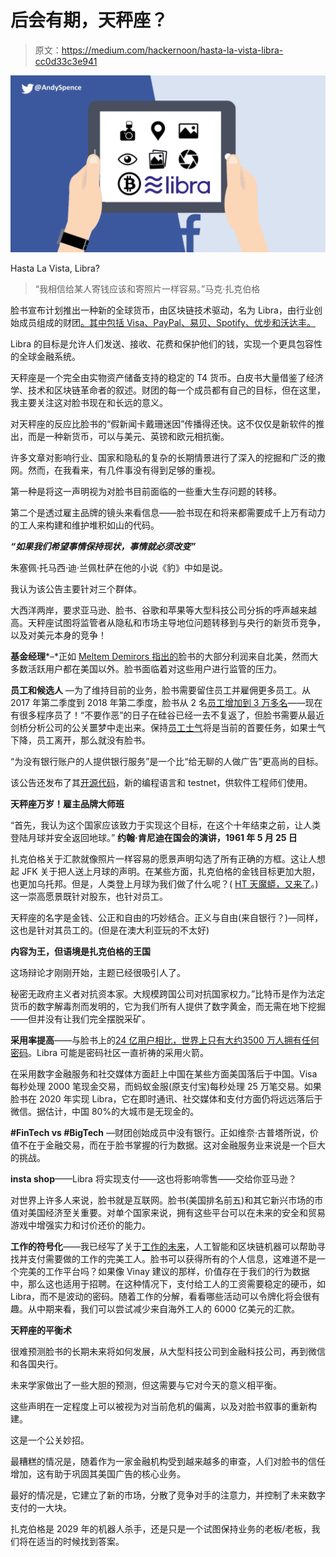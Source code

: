 # 后会有期，天秤座？

> 原文：<https://medium.com/hackernoon/hasta-la-vista-libra-cc0d33c3e941>

![](img/b31abbc3f8dec7c110adb7d87832dc30.png)

Hasta La Vista, Libra?

> “我相信给某人寄钱应该和寄照片一样容易。”马克·扎克伯格

脸书宣布计划推出一种新的全球货币，由区块链技术驱动，名为 Libra，由行业创始成员组成的财团[。其中包括 Visa、PayPal、易贝、Spotify、优步和沃达丰。](https://libra.org/en-US/association/#founding_members)

Libra 的目标是允许人们发送、接收、花费和保护他们的钱，实现一个更具包容性的全球金融系统。

天秤座是一个完全由实物资产储备支持的稳定的 T4 货币。白皮书大量借鉴了经济学、技术和区块链革命者的叙述。财团的每一个成员都有自己的目标，但在这里，我主要关注这对脸书现在和长远的意义。

对天秤座的反应比脸书的“假新闻卡戴珊迷因”传播得还快。这不仅仅是新软件的推出，而是一种新货币，可以与美元、英镑和欧元相抗衡。

许多文章对影响行业、国家和隐私的复杂的长期情景进行了深入的挖掘和广泛的撒网。然而，在我看来，有几件事没有得到足够的重视。

第一种是将这一声明视为对脸书目前面临的一些重大生存问题的转移。

第二个是透过雇主品牌的镜头来看信息——脸书现在和将来都需要成千上万有动力的工人来构建和维护堆积如山的代码。

***“如果我们希望事情保持现状，事情就必须改变”***

朱塞佩·托马西·迪·兰佩杜萨在他的小说《豹》中如是说。

我认为该公告主要针对三个群体。

大西洋两岸，要求亚马逊、脸书、谷歌和苹果等大型科技公司分拆的呼声越来越高。天秤座试图将监管者从隐私和市场主导地位问题转移到与央行的新货币竞争，以及对美元本身的竞争！

**基金经理***–*正如 [Meltem Demirors 指出的](/coinshares/calibra-ask-not-what-but-why-f3591fff2218)脸书的大部分利润来自北美，然而大多数活跃用户都在美国以外。脸书面临着对这些用户进行监管的压力。

**员工和候选人** —为了维持目前的业务，脸书需要留住员工并雇佣更多员工。从 2017 年第二季度到 2018 年第二季度，脸书从 2 名[员工增加到 3 万多名](https://www.geekwire.com/2018/facebook-hiring-record-pace-adds-10k-people-headcount-one-year/)——现在有很多程序员了！“不要作恶”的日子在硅谷已经一去不复返了，但脸书需要从最近剑桥分析公司的公关噩梦中走出来。保持[员工士气](/futuresin/facebook-has-an-employee-morale-crisis-60dc0bdf4ef0)将是当前的首要任务，如果士气下降，员工离开，那么就没有脸书。

“为没有银行账户的人提供银行服务”是一个比“给无聊的人做广告”更高尚的目标。

该公告还发布了其[开源代码](https://libra.org/en-US/open-source-developers/)，新的编程语言和 testnet，供软件工程师们使用。

**天秤座万岁！雇主品牌大师班**

“首先，我认为这个国家应该致力于实现这个目标，在这个十年结束之前，让人类登陆月球并安全返回地球。” **约翰·肯尼迪在国会的演讲，1961 年 5 月 25 日**

扎克伯格关于汇款就像照片一样容易的愿景声明勾选了所有正确的方框。这让人想起 JFK 关于把人送上月球的声明。在某些方面，扎克伯格的金钱目标更加大胆，也更加乌托邦。但是，人类登上月球为我们做了什么呢？( [HT 天魔蟒，又来了](/blockchain-and-the-distributed-workforce/what-has-the-internet-ever-done-for-hr-b65f1a3c713a)。)这一崇高愿景既针对股东，也针对员工。

天秤座的名字是金钱、公正和自由的巧妙结合。正义与自由(来自银行？)—同样，这也是针对其员工的。(但是在澳大利亚玩的不太好)

**内容为王，但语境是扎克伯格的王国**

这场辩论才刚刚开始，主题已经很吸引人了。

秘密无政府主义者对抗资本家。大规模跨国公司对抗国家权力。”比特币是作为法定货币的数字解毒剂而发明的，它为我们所有人提供了数字黄金，而无需在地下挖掘——但并没有让我们完全摆脱采矿。

**采用率提高**——与脸书上的[24 亿用户相比，世界上只有大约](https://zephoria.com/top-15-valuable-facebook-statistics/)[3500 万人拥有任何密码](https://www.statista.com/statistics/647374/worldwide-blockchain-wallet-users/)。Libra 可能是密码社区一直祈祷的采用火箭。

在采用数字金融服务和社交媒体方面赶上中国在某些方面美国落后于中国。Visa 每秒处理 2000 笔现金交易，而蚂蚁金服(原支付宝)每秒处理 25 万笔交易。如果脸书在 2020 年实现 Libra，它在即时通讯、社交媒体和支付方面仍将远远落后于微信。据估计，中国 80%的大城市是无现金的。

**#FinTech vs #BigTech** —财团创始成员中没有银行。正如维奈·古普塔所说，价值不在于金融交易，而在于脸书掌握的行为数据。这对金融服务业来说是一个巨大的挑战。

**insta shop**——Libra 将实现支付——这也将影响零售——交给你亚马逊？

对世界上许多人来说，脸书就是互联网。脸书(美国排名前五)和其它新兴市场的市值对美国经济至关重要。对单个国家来说，拥有这些平台可以在未来的安全和贸易游戏中增强实力和讨价还价的能力。

**工作的符号化**——我已经写了关于[工作的未来](https://www.glassbeadconsulting.com/tools-resources-research/blockchain-and-the-chro-report/)，人工智能和区块链机器可以帮助寻找并支付需要做的工作的完美工人。脸书可以获得所有的个人信息，这难道不是一个完美的工作平台吗？如果像 Vinay 建议的那样，价值存在于我们的行为数据中，那么这也适用于招聘。在这种情况下，支付给工人的工资需要稳定的硬币，如 Libra，而不是波动的密码。随着工作的分解，看看哪些活动可以令牌化将会很有趣。从中期来看，我们可以尝试减少来自海外工人的 6000 亿美元的汇款。

**天秤座的平衡术**

很难预测脸书的长期未来将如何发展，从大型科技公司到金融科技公司，再到微信和各国央行。

未来学家做出了一些大胆的预测，但这需要与它对今天的意义相平衡。

这些声明在一定程度上可以被视为对当前危机的偏离，以及对脸书叙事的重新构建。

这是一个公关妙招。

最糟糕的情况是，随着作为一家金融机构受到越来越多的审查，人们对脸书的信任增加，这有助于巩固其美国广告的核心业务。

最好的情况是，它建立了新的市场，分散了竞争对手的注意力，并控制了未来数字支付的一大块。

扎克伯格是 2029 年的机器人杀手，还是只是一个试图保持业务的老板/老板，我们将在适当的时候找到答案。